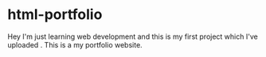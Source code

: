 # html-portfolio
Hey I'm just learning web development and this is my first project which I've uploaded . This is a my portfolio website.

